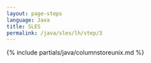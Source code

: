 ```yaml
---
layout: page-steps
language: Java
title: SLES
permalink: /java/sles/lh/step/3
---
```


{% include partials/java/columnstoreunix.md %}
